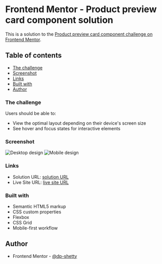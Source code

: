 # Frontend Mentor - Product preview card component solution

This is a solution to the [Product preview card component challenge on Frontend Mentor](https://www.frontendmentor.io/challenges/product-preview-card-component-GO7UmttRfa).

## Table of contents

  - [The challenge](#the-challenge)
  - [Screenshot](#screenshot)
  - [Links](#links)
  - [Built with](#built-with)
  - [Author](#author)

### The challenge

Users should be able to:

- View the optimal layout depending on their device's screen size
- See hover and focus states for interactive elements

### Screenshot

![Desktop design](https://github.com/dp-shetty/product-preview-card-component-main/images/preview.jpg.jpg)
![Mobile design](https://github.com/dp-shetty/product-preview-card-component-main/images/mobile-design.jpg)


### Links

- Solution URL:  [solution URL](https://github.com/dp-shetty/product-preview-card-component-main)
- Live Site URL: [live site URL](https://dp-shetty.github.io/product-preview-card-component-main/index.html)

### Built with

- Semantic HTML5 markup
- CSS custom properties
- Flexbox
- CSS Grid
- Mobile-first workflow

## Author

- Frontend Mentor - [@dp-shetty](https://www.frontendmentor.io/profile/dp-shetty)


